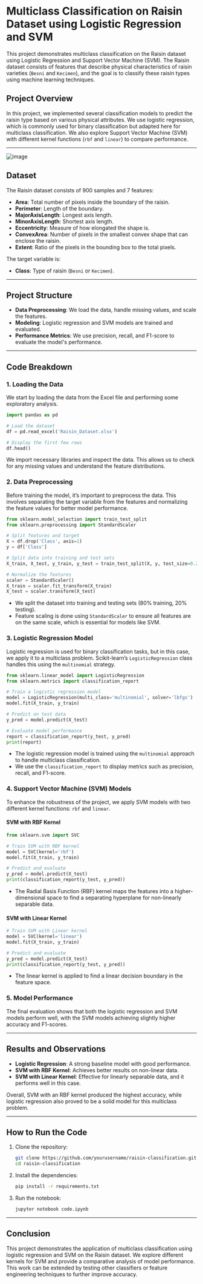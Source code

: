 # Multiclass Classification on Raisin Dataset using Logistic Regression and SVM

This project demonstrates multiclass classification on the Raisin dataset using Logistic Regression and Support Vector Machine (SVM). The Raisin dataset consists of features that describe physical characteristics of raisin varieties (`Besni` and `Kecimen`), and the goal is to classify these raisin types using machine learning techniques.

## Project Overview

In this project, we implemented several classification models to predict the raisin type based on various physical attributes. We use logistic regression, which is commonly used for binary classification but adapted here for multiclass classification. We also explore Support Vector Machine (SVM) with different kernel functions (`rbf` and `linear`) to compare performance.

---

![image](https://github.com/user-attachments/assets/41d74030-b4cc-45ae-82b2-ff48de6730e8)



## Dataset

The Raisin dataset consists of 900 samples and 7 features:
- **Area**: Total number of pixels inside the boundary of the raisin.
- **Perimeter**: Length of the boundary.
- **MajorAxisLength**: Longest axis length.
- **MinorAxisLength**: Shortest axis length.
- **Eccentricity**: Measure of how elongated the shape is.
- **ConvexArea**: Number of pixels in the smallest convex shape that can enclose the raisin.
- **Extent**: Ratio of the pixels in the bounding box to the total pixels.

The target variable is:
- **Class**: Type of raisin (`Besni` or `Kecimen`).

---

## Project Structure

- **Data Preprocessing**: We load the data, handle missing values, and scale the features.
- **Modeling**: Logistic regression and SVM models are trained and evaluated.
- **Performance Metrics**: We use precision, recall, and F1-score to evaluate the model's performance.

---

## Code Breakdown

### 1. Loading the Data
We start by loading the data from the Excel file and performing some exploratory analysis. 

```python
import pandas as pd

# Load the dataset
df = pd.read_excel('Raisin_Dataset.xlsx')

# Display the first few rows
df.head()
```

We import necessary libraries and inspect the data. This allows us to check for any missing values and understand the feature distributions.

### 2. Data Preprocessing

Before training the model, it’s important to preprocess the data. This involves separating the target variable from the features and normalizing the feature values for better model performance.

```python
from sklearn.model_selection import train_test_split
from sklearn.preprocessing import StandardScaler

# Split features and target
X = df.drop('Class', axis=1)
y = df['Class']

# Split data into training and test sets
X_train, X_test, y_train, y_test = train_test_split(X, y, test_size=0.2, random_state=42)

# Normalize the features
scaler = StandardScaler()
X_train = scaler.fit_transform(X_train)
X_test = scaler.transform(X_test)
```

- We split the dataset into training and testing sets (80% training, 20% testing).
- Feature scaling is done using `StandardScaler` to ensure all features are on the same scale, which is essential for models like SVM.

### 3. Logistic Regression Model

Logistic regression is used for binary classification tasks, but in this case, we apply it to a multiclass problem. Scikit-learn’s `LogisticRegression` class handles this using the `multinomial` strategy.

```python
from sklearn.linear_model import LogisticRegression
from sklearn.metrics import classification_report

# Train a logistic regression model
model = LogisticRegression(multi_class='multinomial', solver='lbfgs')
model.fit(X_train, y_train)

# Predict on test data
y_pred = model.predict(X_test)

# Evaluate model performance
report = classification_report(y_test, y_pred)
print(report)
```

- The logistic regression model is trained using the `multinomial` approach to handle multiclass classification.
- We use the `classification_report` to display metrics such as precision, recall, and F1-score.

### 4. Support Vector Machine (SVM) Models

To enhance the robustness of the project, we apply SVM models with two different kernel functions: `rbf` and `linear`.

#### SVM with RBF Kernel

```python
from sklearn.svm import SVC

# Train SVM with RBF kernel
model = SVC(kernel='rbf')
model.fit(X_train, y_train)

# Predict and evaluate
y_pred = model.predict(X_test)
print(classification_report(y_test, y_pred))
```

- The Radial Basis Function (RBF) kernel maps the features into a higher-dimensional space to find a separating hyperplane for non-linearly separable data.

#### SVM with Linear Kernel

```python
# Train SVM with Linear kernel
model = SVC(kernel='linear')
model.fit(X_train, y_train)

# Predict and evaluate
y_pred = model.predict(X_test)
print(classification_report(y_test, y_pred))
```

- The linear kernel is applied to find a linear decision boundary in the feature space.

### 5. Model Performance

The final evaluation shows that both the logistic regression and SVM models perform well, with the SVM models achieving slightly higher accuracy and F1-scores.

---

## Results and Observations

- **Logistic Regression**: A strong baseline model with good performance.
- **SVM with RBF Kernel**: Achieves better results on non-linear data.
- **SVM with Linear Kernel**: Effective for linearly separable data, and it performs well in this case.
  
Overall, SVM with an RBF kernel produced the highest accuracy, while logistic regression also proved to be a solid model for this multiclass problem.

---

## How to Run the Code

1. Clone the repository:

   ```bash
   git clone https://github.com/yourusername/raisin-classification.git
   cd raisin-classification
   ```

2. Install the dependencies:

   ```bash
   pip install -r requirements.txt
   ```

3. Run the notebook:

   ```bash
   jupyter notebook code.ipynb
   ```

---

## Conclusion

This project demonstrates the application of multiclass classification using logistic regression and SVM on the Raisin dataset. We explore different kernels for SVM and provide a comparative analysis of model performance. This work can be extended by testing other classifiers or feature engineering techniques to further improve accuracy.
